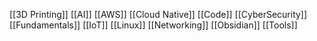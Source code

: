 [[3D Printing]]
[[AI]]
[[AWS]]
[[Cloud Native]]
[[Code]]
[[CyberSecurity]]
[[Fundamentals]]
[[IoT]]
[[Linux]]
[[Networking]]
[[Obsidian]]
[[Tools]]